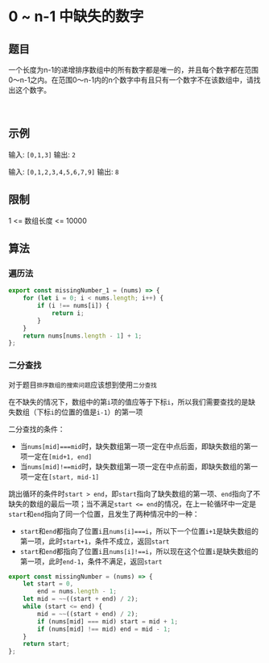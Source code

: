 # 0 ~ n-1 中缺失的数字

## 题目

一个长度为n-1的递增排序数组中的所有数字都是唯一的，并且每个数字都在范围0～n-1之内。在范围0～n-1内的n个数字中有且只有一个数字不在该数组中，请找出这个数字。

 

## 示例

输入: `[0,1,3]`
输出: `2`

输入: `[0,1,2,3,4,5,6,7,9]`
输出: `8`
 

## 限制

1 <= 数组长度 <= 10000

## 算法

### 遍历法

```js
export const missingNumber_1 = (nums) => {
	for (let i = 0; i < nums.length; i++) {
		if (i !== nums[i]) {
			return i;
		}
	}
	return nums[nums.length - 1] + 1;
};
```

### 二分查找

对于题目`排序数组的搜索问题`应该想到使用`二分查找`

在不缺失的情况下，数组中的第`i`项的值应等于下标`i`，所以我们需要查找的是缺失数组（下标`i`的位置的值是`i-1`）的第一项

二分查找的条件：

- 当`nums[mid]===mid`时，缺失数组第一项一定在中点后面，即缺失数组的第一项一定在`[mid+1, end]`
- 当`nums[mid]!==mid`时，缺失数组第一项一定在中点前面，即缺失数组的第一项一定在`[start, mid-1]`

跳出循环的条件时`start > end`，即`start`指向了缺失数组的第一项、`end`指向了不缺失的数组的最后一项；当不满足`start <= end`的情况，在上一轮循环中一定是`start`和`end`指向了同一个位置，且发生了两种情况中的一种：

- `start`和`end`都指向了位置`i`且`nums[i]===i`，所以下一个位置`i+1`是缺失数组的第一项，此时`start+1`，条件不成立，返回`start`
- `start`和`end`都指向了位置`i`且`nums[i]!==i`，所以现在这个位置`i`是缺失数组的第一项，此时`end-1`，条件不满足，返回`start`

```js
export const missingNumber = (nums) => {
	let start = 0,
		end = nums.length - 1;
	let mid = ~~((start + end) / 2);
	while (start <= end) {
		mid = ~~((start + end) / 2);
		if (nums[mid] === mid) start = mid + 1;
		if (nums[mid] !== mid) end = mid - 1;
	}
	return start;
};
```